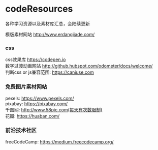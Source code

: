 # codeResources
各种学习资源以及素材库汇总，会陆续更新

模版素材网站 http://www.erdangjiade.com/   
### css
css效果库 https://codepen.io   
数字过渡动画网站 http://github.hubspot.com/odometer/docs/welcome/  
判断css or js兼容范围: https://caniuse.com



### 免费图片素材网站
pexels: https://www.pexels.com/  
pixabay: https://pixabay.com/  
千图网: http://www.58pic.com(每天有次数限制)  
花瓣: https://huaban.com/  



### 前沿技术社区
freeCodeCamp: https://medium.freecodecamp.org/  
